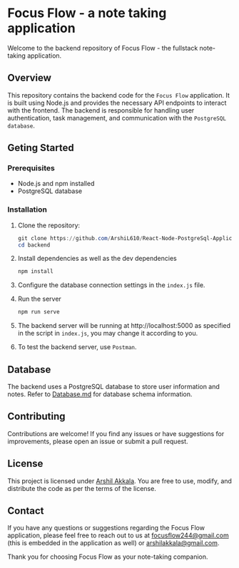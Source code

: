 # Focus Flow - a note taking application

Welcome to the backend repository of Focus Flow - the fullstack note-taking application.

## Overview

This repository contains the backend code for the `Focus Flow` application. It is built using Node.js and provides the necessary API endpoints to interact with the frontend. 
The backend is responsible for handling user authentication, task management, and communication with the `PostgreSQL database`.

## Geting Started

### Prerequisites
- Node.js and npm installed
- PostgreSQL database

### Installation
1. Clone the repository:
   ```powershell
   git clone https://github.com/ArshiL610/React-Node-PostgreSql-Application.git
   cd backend

2. Install dependencies as well as the dev dependencies
   ```bash
   npm install

3. Configure the database connection settings in the `index.js` file.

4. Run the server
   ```bash
   npm run serve

5. The backend server will be running at http://localhost:5000 as specified in the script in `index.js`, you may change it according to you.

6. To test the backend server, use `Postman`.

## Database

The backend uses a PostgreSQL database to store user information and notes. Refer to [Database.md]() for database schema information.

## Contributing

Contributions are welcome! If you find any issues or have suggestions for improvements, please open an issue or submit a pull request.

## License

This project is licensed under [Arshil Akkala](LICENSE). You are free to use, modify, and distribute the code as per the terms of the license.

## Contact

If you have any questions or suggestions regarding the Focus Flow application, please feel free to reach out to us at [focusflow244@gmail.com](mailto:focusflow244@gmail.com) (this is embedded in the application as well) or [arshilakkala@gmail.com](mailto:arshilakkala@gmail.com).


Thank you for choosing Focus Flow as your note-taking companion.
